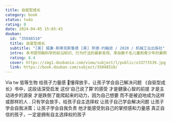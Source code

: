 ```yaml
---
title: 自驱型成长
category: book
status: todo
rating: 0
date: 2024-04-05 15:03:43
douban:
  id: "35048510"
  title: 自驱型成长
  subtitle: "[美] 威廉·斯蒂克斯鲁德 [美] 奈德·约翰逊 / 2020 / 机械工业出版社"
  intro: 本书提供脑科学的前沿知识、行为疗法的最新发现、来自数千名儿童和青少年的案例研究，以及读者立刻可以采取行动的具体建议，教你如何让孩子走上自律自控自主的成功道路。父母能为孩子做的事永远是有限的，在某些时候，孩子必须自主行动。如果孩子从小没有自我驱动力，他在日后的生活中可能被压力蚕食，面临更高水平的身心健康风险。本书会给父母所需的工具，帮助你的孩子自信地生活，找到自己的道路。
  rating: 8.4
  cover: https://img1.doubanio.com/view/subject/l/public/s33773539.jpg
  link: https://book.douban.com/subject/35048510/
---
```


Via tw 低等生物 给孩子力量感
🔖懂得放手，让孩子学会自己解决问题
《自驱型成长》书中，这段话深受启发
这份'自己说了算'的感受
才是健康心智的前提
才是主动进步的源泉
才是跌倒了能爬起来的动力，因为自己想要
而不是被迫地成为这样或那样的人
.
只有学会放手，给孩子自主选择权
让孩子自己学会解决问题
让孩子学会自我决策；让孩子学会自我负责
他才能感受到自己的掌控感和力量感
真正自信的孩子，一定是拥有自主选择权的孩子